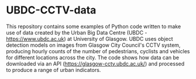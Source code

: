 # UBDC-CCTV-data
This repository contains some examples of Python code written to make use of data created by the Urban Big Data Centre (UBDC - https://www.ubdc.ac.uk) at University of Glasgow. UBDC uses object detection models on images from Glasgow City Council's CCTV system, producing hourly counts of the number of pedestrians, cyclists and vehicles for different locations across the city. The code shows how data can be downloaded via an API (https://glasgow-cctv.ubdc.ac.uk/) and processed to produce a range of urban indicators.
